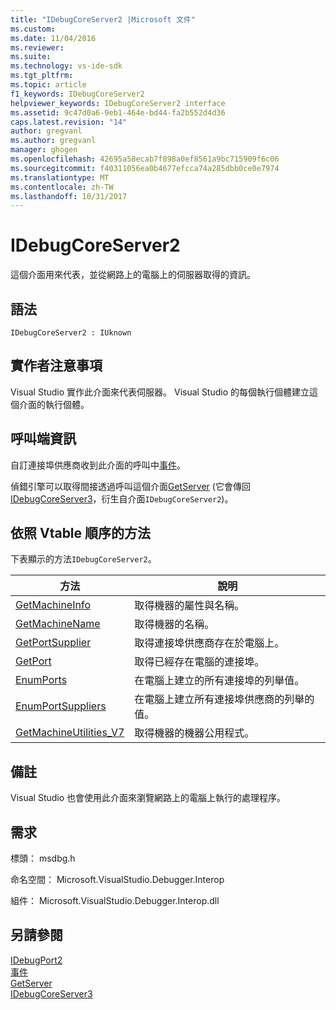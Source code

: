 ```yaml
---
title: "IDebugCoreServer2 |Microsoft 文件"
ms.custom: 
ms.date: 11/04/2016
ms.reviewer: 
ms.suite: 
ms.technology: vs-ide-sdk
ms.tgt_pltfrm: 
ms.topic: article
f1_keywords: IDebugCoreServer2
helpviewer_keywords: IDebugCoreServer2 interface
ms.assetid: 9c47d0a6-9eb1-464e-bd44-fa2b552d4d36
caps.latest.revision: "14"
author: gregvanl
ms.author: gregvanl
manager: ghogen
ms.openlocfilehash: 42695a58ecab7f898a0ef8561a9bc715909f6c06
ms.sourcegitcommit: f40311056ea0b4677efcca74a285dbb0ce0e7974
ms.translationtype: MT
ms.contentlocale: zh-TW
ms.lasthandoff: 10/31/2017
---
```

# <a name="idebugcoreserver2"></a>IDebugCoreServer2
這個介面用來代表，並從網路上的電腦上的伺服器取得的資訊。  
  
## <a name="syntax"></a>語法  
  
```  
IDebugCoreServer2 : IUknown  
```  
  
## <a name="notes-for-implementers"></a>實作者注意事項  
 Visual Studio 實作此介面來代表伺服器。 Visual Studio 的每個執行個體建立這個介面的執行個體。  
  
## <a name="notes-for-callers"></a>呼叫端資訊  
 自訂連接埠供應商收到此介面的呼叫中[事件](../../../extensibility/debugger/reference/idebugportevents2-event.md)。  
  
 偵錯引擎可以取得間接透過呼叫這個介面[GetServer](../../../extensibility/debugger/reference/idebugdefaultport2-getserver.md) (它會傳回[IDebugCoreServer3](../../../extensibility/debugger/reference/idebugcoreserver3.md)，衍生自介面`IDebugCoreServer2`)。  
  
## <a name="methods-in-vtable-order"></a>依照 Vtable 順序的方法  
 下表顯示的方法`IDebugCoreServer2`。  
  
|方法|說明|  
|------------|-----------------|  
|[GetMachineInfo](../../../extensibility/debugger/reference/idebugcoreserver2-getmachineinfo.md)|取得機器的屬性與名稱。|  
|[GetMachineName](../../../extensibility/debugger/reference/idebugcoreserver2-getmachinename.md)|取得機器的名稱。|  
|[GetPortSupplier](../../../extensibility/debugger/reference/idebugcoreserver2-getportsupplier.md)|取得連接埠供應商存在於電腦上。|  
|[GetPort](../../../extensibility/debugger/reference/idebugcoreserver2-getport.md)|取得已經存在電腦的連接埠。|  
|[EnumPorts](../../../extensibility/debugger/reference/idebugcoreserver2-enumports.md)|在電腦上建立的所有連接埠的列舉值。|  
|[EnumPortSuppliers](../../../extensibility/debugger/reference/idebugcoreserver2-enumportsuppliers.md)|在電腦上建立所有連接埠供應商的列舉的值。|  
|[GetMachineUtilities_V7](../../../extensibility/debugger/reference/idebugcoreserver2-getmachineutilities-v7.md)|取得機器的機器公用程式。|  
  
## <a name="remarks"></a>備註  
 Visual Studio 也會使用此介面來瀏覽網路上的電腦上執行的處理程序。  
  
## <a name="requirements"></a>需求  
 標頭： msdbg.h  
  
 命名空間： Microsoft.VisualStudio.Debugger.Interop  
  
 組件： Microsoft.VisualStudio.Debugger.Interop.dll  
  
## <a name="see-also"></a>另請參閱  
 [IDebugPort2](../../../extensibility/debugger/reference/idebugport2.md)   
 [事件](../../../extensibility/debugger/reference/idebugportevents2-event.md)   
 [GetServer](../../../extensibility/debugger/reference/idebugdefaultport2-getserver.md)   
 [IDebugCoreServer3](../../../extensibility/debugger/reference/idebugcoreserver3.md)